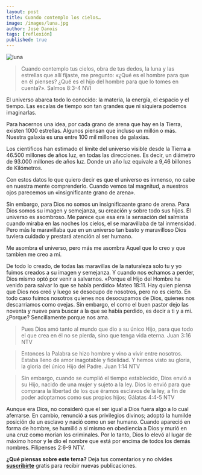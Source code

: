 ```yaml
---
layout: post
title: Cuando contemplo los cielos…
image: /images/luna.jpg
author: José Danois
tags: [reflexión]
published: true
---
```

![luna](/images/luna.jpg)
> Cuando contemplo tus cielos, obra de tus dedos, la luna y las estrellas que allí fijaste, me pregunto: «¿Qué es el hombre para que en él pienses? ¿Qué es el hijo del hombre para que lo tomes en cuenta?». Salmos 8:3-4 NVI

El universo abarca todo lo conocido: la materia, la energía, el espacio y el tiempo. Las escalas de tiempo son tan grandes que ni siquiera podemos imaginarlas.

Para hacernos una idea, por cada grano de arena que hay en la Tierra, existen 1000 estrellas. Algunos piensan que incluso un millón o más. Nuestra galaxia es una entre 100 mil millones de galaxias.

Los cientificos han estimado el límite del universo visible desde la Tierra a 46.500 millones de años luz, en todas las direcciones. Es decir, un diámetro de 93.000 millones de años luz. Donde un año luz equivale a 9,46 billones de Kilómetros.

Con estos datos lo que quiero decir es que el universo es inmenso, no cabe en nuestra mente comprenderlo. Cuando vemos tal magnitud, a nuestros ojos parecemos un «insignificante grano de arena».

Sin embargo, para Dios no somos un insignificaante grano de arena. Para Dios somos su imagen y semejanza, su creación y sobre todo sus hijos. El universo es asombroso. Me parece que esa era la sensación del salmista cuando miraba en las noches los cielos, el se maravillaba de tal inmensidad. Pero más le maravillaba que en un universo tan basto y maravilloso Dios tuviera cuidado y prestará atención al ser humano.

Me asombra el universo, pero más me asombra Aquel que lo creo y que tambien me creo a mí.

De todo lo creado, de todas las maravillas de la naturaleza solo tu y yo fuimos creados a su imagen y semejanza. Y cuando nos echamos a perder, Dios mismo optó por venir a salvarnos. «Porque el Hijo del Hombre ha venido para salvar lo que se había perdido» Mateo 18:11. Hay quien piensa que Dios nos creó y luego se desocupo de nosotros, pero no es cierto. En todo caso fuimos nosotros quienes nos desocupamos de Dios, quienes nos descarriamos como ovejas. Sin embargo, el como el buen pastor dejo las noventa y nueve para buscar a la que se había perdido, es decir a ti y a mi. ¿Porque? Sencillamente porque nos ama.

> Pues Dios amó tanto al mundo que dio a su único Hijo, para que todo el que crea en él no se pierda, sino que tenga vida eterna. Juan 3:16 NTV

> Entonces la Palabra se hizo hombre y vino a vivir entre nosotros. Estaba lleno de amor inagotable y fidelidad. Y hemos visto su gloria, la gloria del único Hijo del Padre. Juan 1:14 NTV

> Sin embargo, cuando se cumplió el tiempo establecido, Dios envió a su Hijo, nacido de una mujer y sujeto a la ley. Dios lo envió para que comprara la libertad de los que éramos esclavos de la ley, a fin de poder adoptarnos como sus propios hijos; Gálatas 4:4-5 NTV

Aunque era Dios, no consideró que el ser igual a Dios fuera algo a lo cual aferrarse. En cambio, renunció a sus privilegios divinos; adoptó la humilde posición de un esclavo y nació como un ser humano. Cuando apareció en forma de hombre, se humilló a sí mismo en obediencia a Dios y murió en una cruz como morían los criminales. Por lo tanto, Dios lo elevó al lugar de máximo honor y le dio el nombre que está por encima de todos los demás nombres. Filipenses 2:6-9 NTV.

**¿Qué piensas sobre este tema?** Deja tus comentarios y no olvides **[suscribirte](https://www.feedio.co/@jdanois)** gratis para recibir nuevas publicaciones.
<!--stackedit_data:
eyJoaXN0b3J5IjpbLTE0MTk4MDg3ODldfQ==
-->